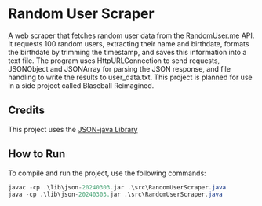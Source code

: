 # Random User Scraper
A web scraper that fetches random user data from the [RandomUser.me](https://randomuser.me/) API. It requests 100 random users, extracting their name and birthdate, formats the birthdate by trimming the timestamp, and saves this information into a text file. The program uses HttpURLConnection to send requests, JSONObject and JSONArray for parsing the JSON response, and file handling to write the results to user_data.txt. This project is planned for use in a side project called Blaseball Reimagined.

## Credits
This project uses the [JSON-java Library](https://github.com/stleary/JSON-java)


## How to Run
To compile and run the project, use the following commands:
```java
javac -cp .\lib\json-20240303.jar .\src\RandomUserScraper.java
java -cp .\lib\json-20240303.jar .\src\RandomUserScraper.java
```